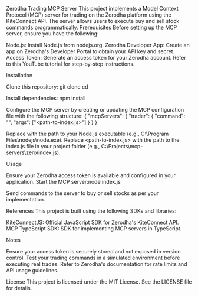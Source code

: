 Zerodha Trading MCP Server
This project implements a Model Context Protocol (MCP) server for trading on the Zerodha platform using the KiteConnect API. The server allows users to execute buy and sell stock commands programmatically.
Prerequisites
Before setting up the MCP server, ensure you have the following:

Node.js: Install Node.js from nodejs.org.
Zerodha Developer App: Create an app on Zerodha's Developer Portal to obtain your API key and secret.
Access Token: Generate an access token for your Zerodha account. Refer to this YouTube tutorial for step-by-step instructions.

Installation

Clone this repository:
git clone <repository-url>
cd <repository-directory>


Install dependencies:
npm install


Configure the MCP server by creating or updating the MCP configuration file with the following structure:
{
  "mcpServers": {
    "trader": {
      "command": "<path-to-node-executable>",
      "args": ["<path-to-index.js>"]
    }
  }
}


Replace <path-to-node-executable> with the path to your Node.js executable (e.g., C:\\Program Files\\nodejs\\node.exe).
Replace <path-to-index.js> with the path to the index.js file in your project folder (e.g., C:\\Projects\\mcp-servers\\zero\\index.js).



Usage

Ensure your Zerodha access token is available and configured in your application.
Start the MCP server:node index.js


Send commands to the server to buy or sell stocks as per your implementation.

References
This project is built using the following SDKs and libraries:

KiteConnectJS: Official JavaScript SDK for Zerodha's KiteConnect API.
MCP TypeScript SDK: SDK for implementing MCP servers in TypeScript.

Notes

Ensure your access token is securely stored and not exposed in version control.
Test your trading commands in a simulated environment before executing real trades.
Refer to Zerodha's documentation for rate limits and API usage guidelines.

License
This project is licensed under the MIT License. See the LICENSE file for details.
